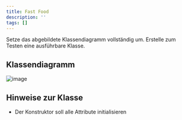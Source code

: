 ```yaml
---
title: Fast Food
description: ''
tags: []
---
```


Setze das abgebildete Klassendiagramm vollständig um. Erstelle zum Testen eine ausführbare Klasse.

## Klassendiagramm
![image](https://user-images.githubusercontent.com/47243617/208604778-779d6515-03dd-41d3-9e54-b8c2e2d914f9.png)

## Hinweise zur Klasse
- Der Konstruktor soll alle Attribute initialisieren
